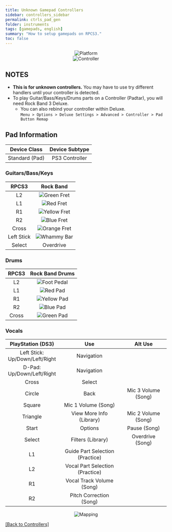 ```yaml
---
title: Unknown Gamepad Controllers
sidebar: controllers_sidebar
permalink: ctrls_pad_gen
folder: instruments
tags: [gamepads, english]
summary: "How to setup gamepads on RPCS3."
toc: false
---
```


<div align="center"> <img src="https://rb3pc.milohax.org/images/instruments/plat/myst.png" alt="Platform" title="Platform"></div>

<div align="center"> <img src="https://rb3pc.milohax.org/images/instruments/cont/mystcontrollers.png" alt="Controller" title="Controller"></div>

## NOTES

* **This is for unknown controllers.** You may have to use try different handlers until your controller is detected.
* To play Guitar/Bass/Keys/Drums parts on a Controller (Padtar), you will need Rock Band 3 Deluxe.
	- You can also rebind your controller within Deluxe.  
	`Menu > Options > Deluxe Settings > Advanced > Controller > Pad Button Remap`

## Pad Information

| Device Class | Device Subtype |
|:------------------:|:---------------------:|
| Standard (Pad) | PS3 Controller |

### Guitars/Bass/Keys

| **RPCS3**          | **Rock Band** |
|:------------------:|:---------------------:|
| L2 | ![Green Fret](https://rb3pc.milohax.org/images/btns/gtrs/gf.png "Green Fret") |
| L1 | ![Red Fret](https://rb3pc.milohax.org/images/btns/gtrs/rf.png "Red Fret") |
| R1 | ![Yellow Fret](https://rb3pc.milohax.org/images/btns/gtrs/yf.png "Yellow Fret") |
| R2 | ![Blue Fret](https://rb3pc.milohax.org/images/btns/gtrs/bf.png "Blue Fret") |
| Cross | ![Orange Fret](https://rb3pc.milohax.org/images/btns/gtrs/of.png "Orange Fret") |
| Left Stick | ![Whammy Bar](https://rb3pc.milohax.org/images/btns/gtrs/wb.png "Whammy Bar") |
| Select | Overdrive |

### Drums 

| **RPCS3**    | **Rock Band Drums** |
|:--------:|:-------------------:|
| L2 | ![Foot Pedal](https://rb3pc.milohax.org/images/btns/drms/rb/kp.png "Foot Pedal") |
| L1 | ![Red Pad](https://rb3pc.milohax.org/images/btns/drms/rb/rp.png "Red Pad") |
| R1 | ![Yellow Pad](https://rb3pc.milohax.org/images/btns/drms/rb/yp.png "Yellow Pad") |
| R2 | ![Blue Pad](https://rb3pc.milohax.org/images/btns/drms/rb/bp.png "Blue Pad") |
| Cross | ![Green Pad](https://rb3pc.milohax.org/images/btns/drms/rb/gp.png "Green Pad") |

### Vocals

| **PlayStation (DS3)** | **Use** | **Alt Use** |
|:---------------------:|:-------------------------------:|:-------------------:|
| Left Stick: <br> Up/Down/Left/Right | Navigation | |
| D-Pad: <br> Up/Down/Left/Right | Navigation | |
| Cross | Select | |
| Circle | Back | Mic 3 Volume (Song) |
| Square | Mic 1 Volume (Song) | |
| Triangle | View More Info (Library) | Mic 2 Volume (Song) |
| Start | Options | Pause (Song) |
| Select | Filters (Library) | Overdrive (Song) |
| L1 | Guide Part Selection (Practice) | |
| L2 | Vocal Part Selection (Practice) | |
| R1 | Vocal Track Volume (Song) | |
| R2 | Pitch Correction (Song) | |

<div align="center"> <img src="https://rb3pc.milohax.org/images/instruments/maps/mystmapping.png" alt="Mapping" title="Mapping"></div>

[[Back to Controllers]](https://rb3pc.milohax.org/ctrls#instrument-list)